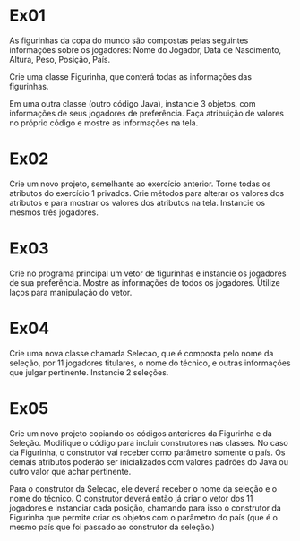 # Ex01 
As figurinhas da copa do mundo são compostas pelas seguintes informações sobre os jogadores: Nome do Jogador, Data de Nascimento, Altura, Peso, Posição, País.

Crie uma classe Figurinha, que conterá todas as informações das figurinhas.

Em uma outra classe (outro código Java), instancie 3 objetos, com informações de seus jogadores de preferência. 
Faça atribuição de valores no próprio código e mostre as informações na tela.

# Ex02
Crie um novo projeto, semelhante ao exercício anterior. Torne todas os atributos do exercício 1 privados.
 Crie métodos para alterar os valores dos atributos e para mostrar os valores dos atributos na tela. Instancie os mesmos três jogadores.

# Ex03
Crie no programa principal um vetor de figurinhas e instancie os jogadores de sua preferência. Mostre as informações de todos os jogadores. Utilize laços para manipulação do vetor.

# Ex04
Crie uma nova classe chamada Selecao, que é composta pelo nome da seleção, por 11 jogadores titulares, o nome do técnico, e outras informações que julgar pertinente. Instancie 2 seleções.

# Ex05
Crie um novo projeto copiando os códigos anteriores da Figurinha e da Seleção. Modifique o código para incluir construtores nas classes. No caso da Figurinha, o construtor vai receber como parâmetro somente o país. Os demais atributos poderão ser inicializados com valores padrões do Java ou outro valor que achar pertinente.

Para o construtor da Selecao, ele deverá receber o nome da seleção e o nome do técnico.
 O construtor deverá então já criar o vetor dos 11 jogadores e instanciar cada posição,
 chamando para isso o construtor da Figurinha que permite criar os objetos com o parâmetro do país (que é o mesmo país que foi passado ao construtor da seleção.)
